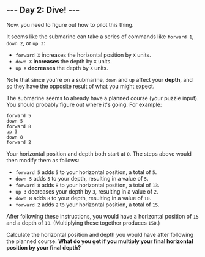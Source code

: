 \--- Day 2: Dive! ---
---------------------

Now, you need to figure out how to pilot this thing.

It seems like the submarine can take a series of commands like `forward 1`, `down 2`, or `up 3`:

*   `forward X` increases the horizontal position by `X` units.
*   `down X` **increases** the depth by `X` units.
*   `up X` **decreases** the depth by `X` units.

Note that since you're on a submarine, `down` and `up` affect your **depth**, and so they have the opposite result of what you might expect.

The submarine seems to already have a planned course (your puzzle input). You should probably figure out where it's going. For example:

    forward 5
    down 5
    forward 8
    up 3
    down 8
    forward 2
    

Your horizontal position and depth both start at `0`. The steps above would then modify them as follows:

*   `forward 5` adds `5` to your horizontal position, a total of `5`.
*   `down 5` adds `5` to your depth, resulting in a value of `5`.
*   `forward 8` adds `8` to your horizontal position, a total of `13`.
*   `up 3` decreases your depth by `3`, resulting in a value of `2`.
*   `down 8` adds `8` to your depth, resulting in a value of `10`.
*   `forward 2` adds `2` to your horizontal position, a total of `15`.

After following these instructions, you would have a horizontal position of `15` and a depth of `10`. (Multiplying these together produces `150`.)

Calculate the horizontal position and depth you would have after following the planned course. **What do you get if you multiply your final horizontal position by your final depth?**